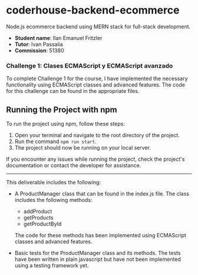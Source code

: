 # coderhouse-backend-ecommerce
Node.js ecommerce backend using MERN stack for full-stack development.

- **Student name**: Ilan Emanuel Fritzler
- **Tutor**: Ivan Passalia
- **Commission**: 51380

### Challenge 1: Clases ECMAScript y ECMAScript avanzado

To complete Challenge 1 for the course, I have implemented the necessary functionality using ECMAScript classes and advanced features. The code for this challenge can be found in the appropriate files.

## Running the Project with npm

To run the project using npm, follow these steps:

1. Open your terminal and navigate to the root directory of the project.
2. Run the command `npm run start`.
3. The project should now be running on your local server.

If you encounter any issues while running the project, check the project's documentation or contact the developer for assistance.

---

This deliverable includes the following:

- A ProductManager class that can be found in the index.js file. The class includes the following methods:
  - addProduct
  - getProducts
  - getProductById
  
  The code for these methods has been implemented using ECMAScript classes and advanced features.
  
- Basic tests for the ProductManager class and its methods. The tests have been written in plain javascript but have not been implemented using a testing framework yet.
